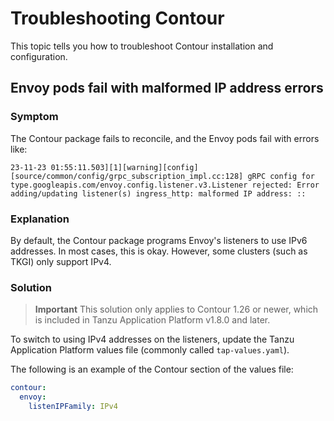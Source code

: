 # Troubleshooting Contour

This topic tells you how to troubleshoot Contour installation and configuration.

## <a id='malformed-ip-address'></a> Envoy pods fail with malformed IP address errors 

### Symptom

The Contour package fails to reconcile, and the Envoy pods fail with errors like:

```
23-11-23 01:55:11.503][1][warning][config] [source/common/config/grpc_subscription_impl.cc:128] gRPC config for type.googleapis.com/envoy.config.listener.v3.Listener rejected: Error adding/updating listener(s) ingress_http: malformed IP address: :: 
```

### Explanation

By default, the Contour package programs Envoy's listeners to use IPv6 addresses. In most cases, this is okay. However, some clusters (such as TKGI) only support IPv4.

### Solution

>**Important** This solution only applies to Contour 1.26 or newer, which is included in Tanzu Application Platform v1.8.0 and later.

To switch to using IPv4 addresses on the listeners, update the Tanzu Application Platform values file (commonly called `tap-values.yaml`).

The following is an example of the Contour section of the values file:

```yaml
contour:
  envoy:
    listenIPFamily: IPv4
```